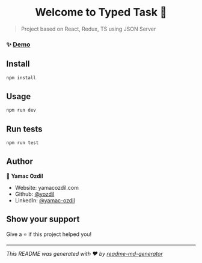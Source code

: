 <h1 align="center">Welcome to Typed Task 📝</h1>

> Project based on React, Redux, TS using JSON Server

### ✨ [Demo](www.google.com)

## Install

```sh
npm install
```

## Usage

```sh
npm run dev
```

## Run tests

```sh
npm run test
```

## Author

👤 **Yamac Ozdil**

* Website: yamacozdil.com
* Github: [@yozdil](https://github.com/yozdil)
* LinkedIn: [@yamac-ozdil](https://linkedin.com/in/yamac-ozdil)

## Show your support

Give a ⭐️ if this project helped you!

***
_This README was generated with ❤️ by [readme-md-generator](https://github.com/kefranabg/readme-md-generator)_
